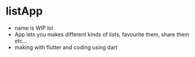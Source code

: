 # listApp

* name is WIP lol
* App lets you makes different kinds of lists, favourite them, share them etc...
* making with flutter and coding using dart

